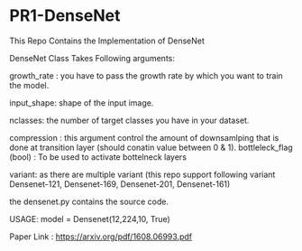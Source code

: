 # PR1-DenseNet

This Repo Contains the Implementation of DenseNet

DenseNet Class Takes Following arguments:

growth_rate : you have to pass the growth rate by which you want to train the model.

input_shape: shape of the input image.

nclasses: the number of target classes you have in your dataset.

compression :  this argument control the amount of downsamlping that is done at transition layer (should conatin value between 0 & 1).
bottleleck_flag (bool) : To be used to activate bottelneck layers

variant:  as there are multiple variant (this repo support following variant Densenet-121, Densenet-169, Densenet-201, Densenet-161)


the densenet.py contains the source code.

USAGE:
model = Densenet(12,224,10, True)




Paper Link : https://arxiv.org/pdf/1608.06993.pdf
